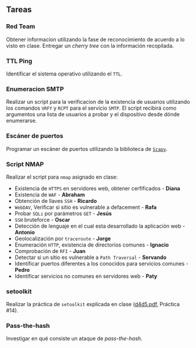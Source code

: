 ## Tareas

### Red Team
Obtener informacion utilizando la fase de reconocimiento de acuerdo a lo visto en clase. Entregar un *cherry tree* con la información recopilada.

### TTL Ping
Identificar el sistema operativo utilizando el `TTL`.

### Enumeracion SMTP
Realizar un script para la verificacion de la existencia de usuarios utilizando los comandos `VRFY` y `RCPT` para el servicio `SMTP`. El script recibirá como argumentos una lista de usuarios a probar y el dispositivo desde dónde enumerarse.

### Escáner de puertos
Programar un escáner de puertos utilizando la biblioteca de [`Scapy`](https://github.com/secdev/scapy).

### Script NMAP
Realizar el script para `nmap` asignado en clase:

+ Existencia de `HTTPS` en servidores web, obtener cerfificados - **Diana** 
+ Existencia de `WAF` - **Abraham** 
+ Obtención de llaves `SSH` - **Ricardo**
+ `WebDAV`, Verificar si sitio es vulnerable a defacement - **Rafa**
+ Probar `SQLi` por parámetros `GET` - **Jesús** 
+ `SSH` bruteforce - **Oscar**
+ Detección de lenguaje en el cual esta desarrollado la aplicación web - **Antonio**
+ Geolocalización por `traceroute` - **Jorge**
+ Enumeración `HTTP`, existencia de directorios comunes - **Ignacio**
+ Comprobación de `RFI` - **Juan**
+ Detectar si un sitio es vulnerable a `Path Traversal`  - **Servando**
+ Identificar puertos diferentes a los conocidos para servicios comunes - **Pedro** 
+ Identificar servicios no comunes en servidores web - **Paty** 

### setoolkit
Realizar la práctica de `setoolkit` explicada en clase ([d4d5.pdf](d4d5.pdf), Práctica #14).

### Pass-the-hash

Investigar en qué consiste un ataque de *pass-the-hash*.
